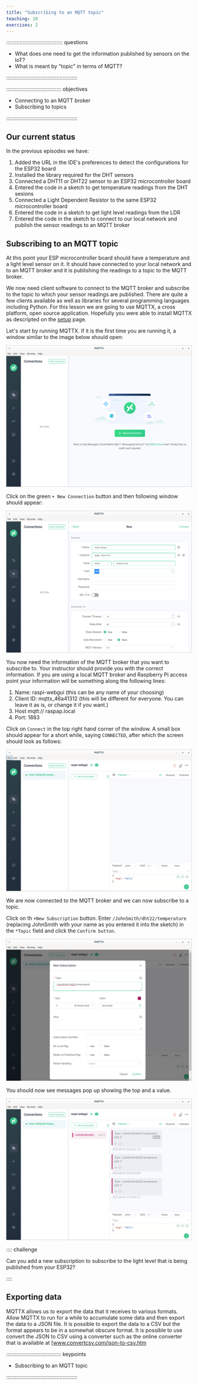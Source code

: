 ```yaml
---
title: "Subscribing to an MQTT topic"
teaching: 10
exercises: 2
---
```


:::::::::::::::::::::::::::::::::::::: questions 

- What does one need to get the information published by sensors on the IoT?
- What is meant by "topic" in terms of MQTT?

::::::::::::::::::::::::::::::::::::::::::::::::

::::::::::::::::::::::::::::::::::::: objectives

- Connecting to an MQTT broker
- Subscribing to topics 

::::::::::::::::::::::::::::::::::::::::::::::::

## Our current status

In the previous episodes we have:

1. Added the URL in the IDE's preferences to detect the configurations for the ESP32 board 
3. Installed the library required for the DHT sensors
4. Connected a DHT11 or DHT22 sensor to an ESP32 microcontroller board
5. Entered the code in a sketch to get temperature readings from the DHT sesions
6. Connected a Light Dependent Resistor to the same ESP32 microcontroller board
7. Entered the code in a sketch to get light level readings from the LDR
8. Entered the code in the sketch to connect to our local network and publish the sensor readings to an MQTT broker

## Subscribing to an MQTT topic

At this point your ESP microcontroller board should have a temperature and a light level sensor on it. It should have connected to your local network and to an MQTT broker and it is publishing the readings to a topic to the MQTT broker.

We now need client software to connect to the MQTT broker and subscribe to the topic to which your sensor readings are published. There are quite a few clients available as well as libraries for several programming languages including Python. For this lesson we are going to use MQTTX, a cross platform, open source application. Hopefully you were able to install MQTTX as descripted on the [setup](leaners/setup.md) page.

Let's start by running MQTTX. If it is the first time you are running it, a window similar to the image below should open:

![Running MQTTX](fig/mqttx.png)

Click on the green `+ New Connection` button and then following window should appear:

![New connection in MQTTX](fig/new_connection.png)

You now need the information of the MQTT broker that you want to subscribe to. Your instructor should provide you with the correct information. If you are using a local MQTT broker and Raspberry Pi access point your information will be something along the following lines:

1. Name: raspi-webgui (this can be any name of your choosing)
2. Client ID: mqttx_46a41312 (this will be different for everyone. You can leave it as is, or change it if you want.)
3. Host mqtt://  raspap.local
4. Port: 1883

Click on `Connect` in the top right hand corner of the window. A small box should appear for a short while, saying `CONNECTED`, after which the screen should look as follows:

![MQTTX connected to broker](fig/connected.png)

We are now connected to the MQTT broker and we can now subscribe to a topic.

Click on th `+New Subscription` button. Enter `/JohnSmith/dht22/temperature` (replacing JohnSmith with your name as you entered it into the sketch) in the `*Topic` field and click the `Confirm button`.

![New Subscription](fig/new_subscription.png)

You should now see messages pop up showing the top and a value.

![Subscribed](fig/subscribed.png)

:::: challenge

Can you add a new subscription to subscribe to the light level that is being published from your ESP32?

::::

## Exporting data

MQTTX allows us to export the data that it receives to various formats. Allow MQTTX to run for a while to accumulate some data and then export the data to a JSON file. It is possible to export the data to a CSV but the format appears to be in a somewhat obscure format. It is possible to use convert the JSON to CSV using a converter such as the online converter that is available at [www.convertcsv.com/json-to-csv.htm


::::::::::::::::::::::::::::::::::::: keypoints 

- Subscribing to an MQTT topic

::::::::::::::::::::::::::::::::::::::::::::::::

[r-markdown]: https://rmarkdown.rstudio.com/
